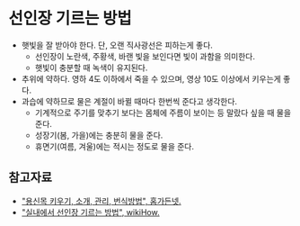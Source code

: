# 선인장 기르는 방법

* 햇빛을 잘 받아야 한다. 단, 오랜 직사광선은 피하는게 좋다.
  * 선인장이 노란색, 주황색, 바랜 빛을 보인다면 빛이 과함을 의미한다.
  * 햇빛이 충분할 때 녹색이 유지된다.
* 추위에 약하다. 영하 4도 이하에서 죽을 수 있으며, 영상 10도 이상에서 키우는게 좋다.
* 과습에 약하므로 물은 계절이 바뀔 때마다 한번씩 준다고 생각한다.
  * 기계적으로 주기를 맞추기 보다는 몸체에 주름이 보이는 등 말랐다 싶을 때 물을 준다.
  * 성장기(봄, 가을)에는 충분히 물을 준다.
  * 휴면기(여름, 겨울)에는 적시는 정도로 물을 준다.

## 참고자료

* ["용신목 키우기, 소개, 관리, 번식방법", 홈가든넷.](https://hgarden.net/portfolio/blue-candle/)
* ["실내에서 선인장 기르는 방법", wikiHow.](https://ko.wikihow.com/%EC%8B%A4%EB%82%B4%EC%97%90%EC%84%9C-%EC%84%A0%EC%9D%B8%EC%9E%A5-%EA%B8%B0%EB%A5%B4%EB%8A%94-%EB%B0%A9%EB%B2%95)

